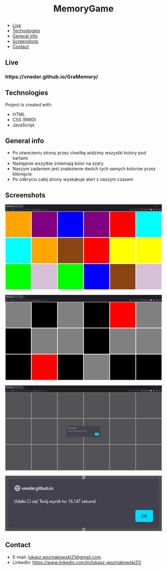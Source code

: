 <h1 alig="center">
  <p align="center">
     MemoryGame
  </p>
</h1>

* [Live](#live)
* [Technologies](#technologies)
* [General info](#general-info)
* [Screenshots](#screenshots)
* [Contact](#contact)

## Live
<h3> https://vneder.github.io/GraMemory/ </h3>

## Technologies
Project is created with:
* HTML
* CSS (RWD)
* JavaScript

## General info
* Po otworzeniu strony przez chwilkę widzimy wszystki kolory pod kartami
* Następnie wszytkie zmieniają kolor na szary
* Naszym zadaniem jest znalezienie dwóch tych samych kolorów przez kliknięcie
* Po odkryciu całej strony wyskakuje alert z naszym czasem

## Screenshots

<p align="center">
  <img src="screen1.jpg" alt="Screenshot1">
</p>

<p align="center">
  <img src="screen4.jpg" alt="Screenshot4">
</p>

<p align="center">
  <img src="screen2.jpg" alt="Screenshot2">
</p>

<p align="center">
  <img src="screen3.jpg" alt="Screenshot3">
</p>

## Contact
* E-mail: lukasz.wozniakowski21@gmail.com
* LinkedIn: https://www.linkedin.com/in/lukasz-wozniakowski21/

